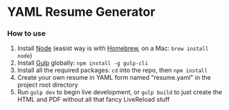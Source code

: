 # YAML Resume Generator

### How to use
1. Install [Node](https://nodejs.org/en/download/) (easist way is with [Homebrew](http://brew.sh/), on a Mac: `brew install node`)
2. Install [Gulp](http://gulpjs.com/) globally: `npm install -g gulp-cli`
3. Install all the required packages: `cd` into the repo, then `npm install`
4. Create your own resume in YAML form named "resume.yaml" in the project root directory
5. Run `gulp dev` to begin live development, or `gulp build` to just create the HTML and PDF without all that fancy LiveReload stuff
